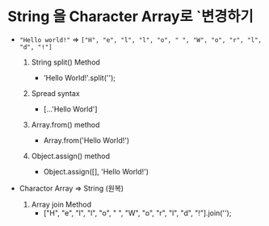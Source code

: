 # String 을 Character Array로 `변경하기

-  `"Hello world!"` => 
    `["H", "e", "l", "l", "o", " ", "W", "o", "r", "l", "d", "!"]`

    1. String split() Method
        - 'Hello World!'.split('');

    2. Spread syntax 
        - [...'Hello World']

    3. Array.from() method
        - Array.from('Hello World!')

    4. Object.assign() method
        - Object.assign([], 'Hello World!')
   
- Charactor Array => String (원복)
    1. Array join Method
        -  ["H", "e", "l", "l", "o", " ", "W", "o", "r", "l", "d", "!"].join('');